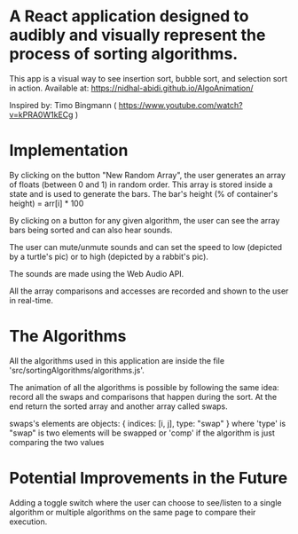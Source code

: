 # A React application designed to audibly and visually represent the process of sorting algorithms.

This app is a visual way to see insertion sort, bubble sort, and selection sort in action. Available at: https://nidhal-abidi.github.io/AlgoAnimation/

Inspired by: Timo Bingmann ( https://www.youtube.com/watch?v=kPRA0W1kECg )

# Implementation

By clicking on the button "New Random Array", the user generates an array of floats (between 0 and 1) in random order. This array is stored inside a state and is used to generate the bars. The bar's height (% of container's height) = arr[i] \* 100

By clicking on a button for any given algorithm, the user can see the array bars being sorted and can also hear sounds.

The user can mute/unmute sounds and can set the speed to low (depicted by a turtle's pic) or to high (depicted by a rabbit's pic).

The sounds are made using the Web Audio API.

All the array comparisons and accesses are recorded and shown to the user in real-time.

# The Algorithms

All the algorithms used in this application are inside the file 'src/sortingAlgorithms/algorithms.js'.

The animation of all the algorithms is possible by following the same idea: record all the swaps and comparisons that happen during the sort. At the end return the sorted array and another array called swaps.

swaps's elements are objects: { indices: [i, j], type: "swap" } where 'type' is "swap" is two elements will be swapped or 'comp' if the algorithm is just comparing the two values

# Potential Improvements in the Future

Adding a toggle switch where the user can choose to see/listen to a single algorithm or multiple algorithms on the same page to compare their execution.
